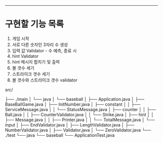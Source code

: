 ---

# 구현할 기능 목록
1. 게임 시작
2. 서로 다른 숫자인 3자리 수 생성
3. 입력 값 Validator - 수 예측, 종료 시
4. hint Validator
5. hint 메시지 합치기 및 출력
6. 볼 갯수 세기
7. 스트라이크 갯수 세기
8. 볼 갯수와 스트라이크 갯수 validator

src/ 

├── ./main
│   └── java
│       └── baseball
│           ├── Application.java
│           ├── BaseBallGame.java
│           ├── InitNumber.java
│           ├── constant
│           │   ├── ServiceMessage.java
│           │   └── StatusMessage.java
│           ├── counter
│           │   ├── Ball.java
│           │   ├── CounterValidator.java
│           │   └── Strike.java
│           ├── hint
│           │   ├── Message.java
│           │   ├── Printer.java
│           │   └── TotalMessage.java
│           └── input
│               ├── EndValidator.java
│               ├── LengthValidator.java
│               ├── NumberValidator.java
│               ├── Validator.java
│               └── ZeroValidator.java
└── ./test
    └── java
        └── baseball
            └── ApplicationTest.java